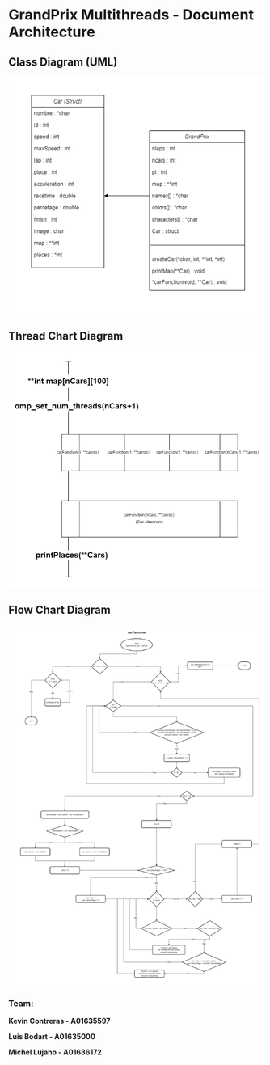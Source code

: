 # GrandPrix Multithreads - Document Architecture

## Class Diagram (UML)
![Class diagram](UMLGrandPrix.png)

## Thread Chart Diagram
![Class diagram](ThreadChartCars.png)

## Flow Chart Diagram 
![Class diagram](FlowChartGrandPrix.png)

### Team:
**Kevin Contreras - A01635597**

**Luis Bodart - A01635000**

**Michel Lujano - A01636172**
